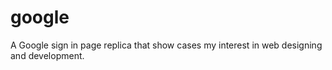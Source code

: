 # google
A Google sign in page replica that show cases my interest in web designing and development.
